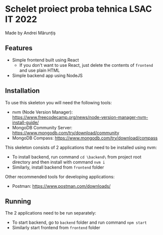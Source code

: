 # Schelet proiect proba tehnica LSAC IT 2022

Made by Andrei Mărunțiș

## Features

- Simple frontend built using React
    - If you don't want to use React, just delete the contents of `frontend` and use plain HTML
- Simple backend app using NodeJS

## Installation

To use this skeleton you will need the following tools:

- nvm (Node Version Manager): https://www.freecodecamp.org/news/node-version-manager-nvm-install-guide/
- MongoDB Community Server: https://www.mongodb.com/try/download/community
- MongoDB Compass: https://www.mongodb.com/try/download/compass

This skeleton consists of 2 applications that need to be installed using nvm:

- To install backend, run command `cd \backend\` from project root directory and then install with command `nvm i`
- Similarly, install backend from `frontend` folder

Other recommended tools for developing applications:

- Postman: https://www.postman.com/downloads/

## Running

The 2 applications need to be run separately:

- To start backend, go to `backend` folder and run command `npm start`
- Similarly start frontend from `frontend` folder